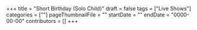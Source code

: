 +++
title = "Short Birthday (Solo Child)"
draft = false
tags = ["Live Shows"]
categories = [""]
pageThumbnailFile = ""
startDate = ""
endDate = "0000-00-00"
contributors = []
+++
